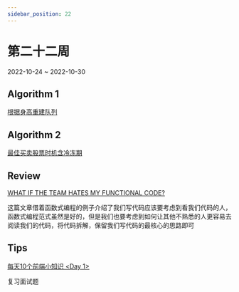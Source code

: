 ```yaml
---
sidebar_position: 22
---
```


# 第二十二周

2022-10-24 ~ 2022-10-30

## Algorithm 1

[根据身高重建队列](/leetcode/queue-reconstruction-by-height/)

## Algorithm 2

[最佳买卖股票时机含冷冻期](/leetcode/best-time-to-buy-and-sell-stock-with-cooldown)

## Review

[WHAT IF THE TEAM HATES MY FUNCTIONAL CODE?](https://jrsinclair.com/articles/2022/what-if-the-team-hates-my-functional-code/)

这篇文章借着函数式编程的例子介绍了我们写代码应该要考虑到看我们代码的人，函数式编程范式虽然是好的，但是我们也要考虑到如何让其他不熟悉的人更容易去阅读我们的代码，将代码拆解，保留我们写代码的最核心的思路即可

## Tips

[每天10个前端小知识 <Day 1\>](https://juejin.cn/post/7126909383123927054)

复习面试题

